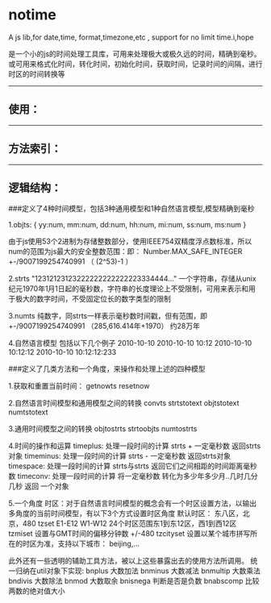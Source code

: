 # notime
A js lib,for date,time, format,timezone,etc , support for no limit time.i,hope

是一个小的js的时间处理工具库，可用来处理极大或极久远的时间，精确到毫秒。或可用来格式化时间，转化时间，初始化时间，获取时间，记录时间的间隔，进行时区的时间转换等

----

## 使用：


----
## 方法索引：


----
## 逻辑结构：

###定义了4种时间模型，包括3种通用模型和1种自然语言模型,模型精确到毫秒

1.objts:
{
  yy:num,
	mm:num,
	dd:num,
	hh:num,
	mi:num,
	ss:num,
	ms:num
}

由于js使用53个2进制为存储整数部分，使用IEEE754双精度浮点数标准，所以num的范围为js最大的安全整数范围：即： Number.MAX_SAFE_INTEGER +-/9007199254740991   （ (2^53)-1 ）

2.strts
"12312123123222222222222223334444..." 
一个字符串，存储从unix纪元1970年1月1日起的毫秒数，字符串的长度理论上不受限制，可用来表示和用于极大的数字时间，不受固定位长的数字类型的限制

3.numts
纯数字，同strts一样表示毫秒数时间戳，但有范围，即+-/9007199254740991  （285,616.414年+1970） 约28万年

4.自然语言模型
包括以下几个例子
2010-10-10
2010-10-10 10:12 
2010-10-10 10:12:12 
2010-10-10 10:12:12:233

###定义了几类方法和一个角度，来操作和处理上述的四种模型

1.获取和重置当前时间： 
getnowts
resetnow

2.自然语言时间模型和通用模型之间的转换
convts
strtstotext
objtstotext
numtstotext

3.通用时间模型之间的转换
objtostrts
strtoobjts
numtostrts

4.时间的操作和运算
timeplus: 处理一段时间的计算 strts + 一定毫秒数 返回strts对象
timeminus: 处理一段时间的计算 strts - 一定毫秒数 返回strts对象
timespace: 处理一段时间的计算 strts与strts 返回它们之间相距的时间距离毫秒数
timeconv:  处理一段时间的计算 将一定毫秒数 转化为多少年多少月..几时几分几秒 返回 一个对象

5.一个角度
时区：对于自然语言时间模型的概念会有一个时区设置方法，以输出多角度的当前时间模型，有以下3个方式设置时区角度
默认时区： 东八区，北京，480
tzset  E1-E12 W1-W12  24个时区范围东1到东12区，西1到西12区
tzmiset 设置与GMT时间的偏移分钟数 +/-480
tzcityset  设置以某个城市拼写所在的时区为准，支持以下城市：
beijing,...

此外还有一些透明的辅助工具方法，被以上这些暴露出去的使用方法所调用。
统一归纳在util对象下实现:
bnplus   大数加法
bnminus  大数减法
bnmultip 大数乘法
bndivis  大数除法
bnmod    大数取余
bnisnega    判断是否是负数
bnabscomp   比较两数的绝对值大小
